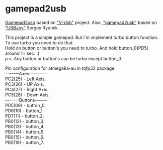 # gamepad2usb
[Gamepad2usb](https://vk.com/gamepad2usb) based on ["V-Usb"](https://www.obdev.at/products/vusb/index.html) project.
Also, ["gamepad2usb"](https://vk.com/gamepad2usb) based on ["USBJoy"](http://vusb.wikidot.com/project:usbjoy) Sergey Ryumik.

This project is a simple gamepad.
But i'm implement turbo button function.<br />
  To use turbo you need to do that:<br />
  Hold on button or button's you need to turbo. And hold button_0(PD5) around 1+ sec. :)<br />
  p.s. Any button or button's can be turbo except button_0.<br />


Pin configuration for atmega8a-au in tqfp32 package:<br />
   -------Axes---------<br />
   PC2(25) - Left Axis.<br />
   PC3(26) - UP Axis.<br />
   PC4(27) - Right Axis.<br />
   PC5(28) - Down Axis.<br />
   -------Buttons------<br />
   PD5(09) - button_0.<br />
   PD6(10) - button_1.<br />
   PD7(11) - button_2.<br />
   PB0(12) - button_3.<br />
   PB0(13) - button_4.<br />
   PB0(14) - button_5.<br />
   PB0(15) - button_6.<br />
   PB0(16) - button_7.<br />

